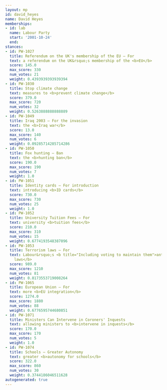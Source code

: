 ```yaml
---
layout: mp
id: david_heyes
name: David Heyes
memberships:
- id: lab
  name: Labour Party
  start: '2001-10-24'
  end: 
stances:
- id: PW-1027
  title: Referendum on the UK's membership of the EU — For
  text: a referendum on the UK&rsquo;s membership of the <b>EU</b>
  score: 145.0
  max_score: 330
  num_votes: 21
  weight: 0.4393939393939394
- id: PW-1030
  title: Stop climate change
  text: measures to <b>prevent climate change</b>
  score: 379.0
  max_score: 720
  num_votes: 32
  weight: 0.5263888888888889
- id: PW-1049
  title: Iraq 2003 — For the invasion
  text: the <b>Iraq war</b>
  score: 13.0
  max_score: 140
  num_votes: 6
  weight: 0.09285714285714286
- id: PW-1050
  title: Fox hunting — Ban
  text: the <b>hunting ban</b>
  score: 190.0
  max_score: 190
  num_votes: 7
  weight: 1.0
- id: PW-1051
  title: Identity cards — For introduction
  text: introducing <b>ID cards</b>
  score: 730.0
  max_score: 730
  num_votes: 25
  weight: 1.0
- id: PW-1052
  title: University Tuition Fees — For
  text: university <b>tuition fees</b>
  score: 210.0
  max_score: 310
  num_votes: 15
  weight: 0.6774193548387096
- id: PW-1053
  title: Terrorism laws — For
  text: Labour&rsquo;s <b title="Including voting to maintain them">anti-terrorism
    laws</b>
  score: 989.0
  max_score: 1210
  num_votes: 81
  weight: 0.8173553719008264
- id: PW-1065
  title: European Union — For
  text: more <b>EU integration</b>
  score: 1274.0
  max_score: 1880
  num_votes: 88
  weight: 0.6776595744680851
- id: PW-1071
  title: Ministers Can Intervene in Coroners' Inquests
  text: allowing ministers to <b>intervene in inquests</b>
  score: 170.0
  max_score: 170
  num_votes: 5
  weight: 1.0
- id: PW-1074
  title: Schools — Greater Autonomy
  text: greater <b>autonomy for schools</b>
  score: 322.0
  max_score: 860
  num_votes: 30
  weight: 0.3744186046511628
autogenerated: true
---
```

